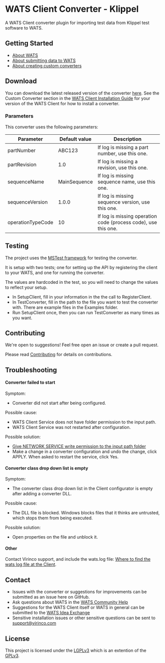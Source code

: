 ﻿# WATS Client Converter - Klippel

A WATS Client converter plugin for importing test data from Klippel test software to WATS.

## Getting Started

* [About WATS](https://wats.com/manufacturing-intelligence/)
* [About submitting data to WATS](https://virinco.zendesk.com/hc/en-us/articles/207424613)
* [About creating custom converters](https://virinco.zendesk.com/hc/en-us/articles/207424593)

## Download

You can download the latest released version of the converter [here](https://github.com/Virinco/WATS-Client-Converter-Klippel/releases/latest). See the Custom Converter section in the [WATS Client Installation Guide](https://wats.com/download) for your version of the WATS Client for how to install a converter.

### Parameters

This converter uses the following parameters:

| Parameter         | Default value | Description                                                    |
|-------------------|---------------|----------------------------------------------------------------|
| partNumber        | ABC123        | If log is missing a part number, use this one.                 |
| partRevision      | 1.0           | If log is missing a revision, use this one.                    |
| sequenceName      | MainSequence  | If log is missing sequence name, use this one.                 |
| sequenceVersion   | 1.0.0         | If log is missing sequence version, use this one.              |
| operationTypeCode | 10            | If log is missing operation code (process code), use this one. |

## Testing

The project uses the [MSTest framework](https://docs.microsoft.com/en-us/visualstudio/test/quick-start-test-driven-development-with-test-explorer) for testing the converter.

It is setup with two tests; one for setting up the API by registering the client to your WATS, and one for running the converter.

The values are hardcoded in the test, so you will need to change the values to reflect your setup.
* In SetupClient, fill in your information in the the call to RegisterClient.
* In TestConverter, fill in the path to the file you want to test the converter with. There are example files in the Examples folder.
* Run SetupClient once, then you can run TestConverter as many times as you want.

## Contributing

We're open to suggestions! Feel free open an issue or create a pull request.

Please read [Contributing](CONTRIBUTING.md) for details on contributions.

## Troubleshooting

#### Converter failed to start

Symptom:
* Converter did not start after being configured.

Possible cause:
* WATS Client Service does not have folder permission to the input path.
* WATS Client Service was not restarted after configuration.

Possible solution:
* [Give NETWORK SERVICE write permission to the input path folder](https://virinco.zendesk.com/hc/en-us/articles/207424113-WATS-Client-Add-write-permission-to-NETWORK-SERVICE-on-file-system-to-allow-converter-access)
* Make a change in a converter configuration and undo the change, click APPLY. When asked to restart the service, click Yes.

#### Converter class drop down list is empty

Symptom:
* The converter class drop down list in the Client configurator is empty after adding a converter DLL.

Possible cause:
* The DLL file is blocked. Windows blocks files that it thinks are untrusted, which stops them from being executed.

Possible solution:
* Open properties on the file and unblock it.

#### Other

Contact Virinco support, and include the wats.log file: [Where to find the wats log file at the Client](https://virinco.zendesk.com/hc/en-us/articles/207424033-Where-to-find-the-wats-log-file-at-the-Client).

## Contact

* Issues with the converter or suggestions for improvements can be submitted as an issue here on GitHub.
* Ask questions about WATS in the [WATS Community Help](https://virinco.zendesk.com/hc/en-us/community/topics/200229613)
* Suggestions for the WATS Client itself or WATS in general can be submitted to the [WATS Idea Exchange](https://virinco.zendesk.com/hc/en-us/community/topics/200229623)
* Sensitive installation issues or other sensitive questions can be sent to [support@virinco.com](mailto://support@virinco.com)

## License

This project is licensed under the [LGPLv3](COPYING.LESSER) which is an extention of the [GPLv3](COPYING).
